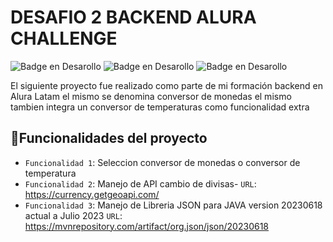 # DESAFIO 2 BACKEND ALURA CHALLENGE
![Badge en Desarollo](https://img.shields.io/badge/ALURA-blue?color=blue)
![Badge en Desarollo](https://img.shields.io/badge/FINALIZADO-CHALLENGE-blue)
![Badge en Desarollo](https://img.shields.io/badge/MiguelFavioQuispe-JULIO2023-green)

El siguiente proyecto fue realizado como parte de mi formación backend en Alura Latam el mismo se denomina conversor de monedas el mismo tambien integra un conversor de temperaturas como funcionalidad extra

## :hammer:Funcionalidades del proyecto

- `Funcionalidad 1`: Seleccion conversor de monedas o conversor de temperatura
- `Funcionalidad 2`: Manejo de API cambio de divisas- `URL`: https://currency.getgeoapi.com/
- `Funcionalidad 3`: Manejo de Libreria JSON para JAVA version 20230618 actual a Julio 2023 `URL`: https://mvnrepository.com/artifact/org.json/json/20230618
